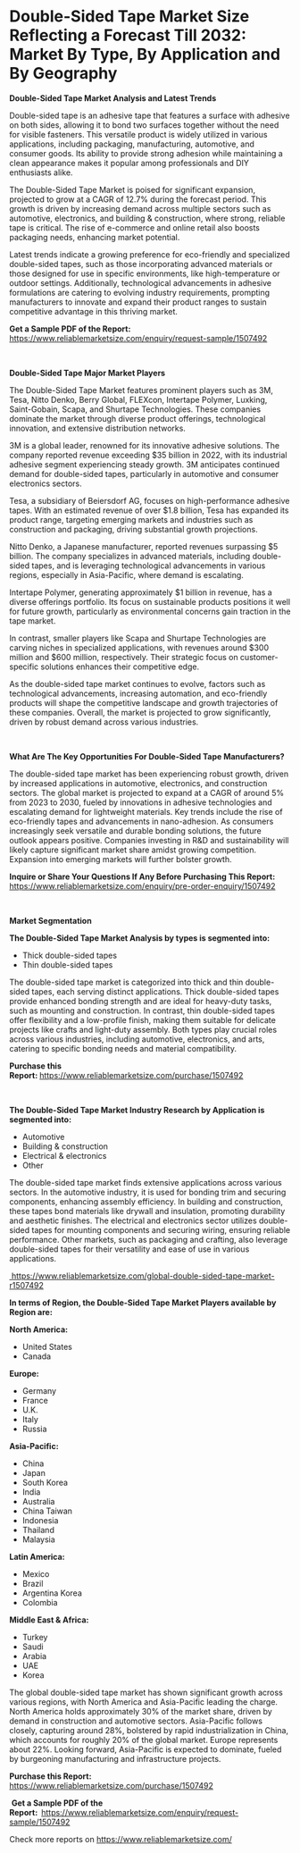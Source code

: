<p><h1>Double-Sided Tape Market Size Reflecting a Forecast Till 2032: Market By Type, By Application and By Geography</h1></p><p><strong>Double-Sided Tape Market Analysis and Latest Trends</strong></p>
<p><p>Double-sided tape is an adhesive tape that features a surface with adhesive on both sides, allowing it to bond two surfaces together without the need for visible fasteners. This versatile product is widely utilized in various applications, including packaging, manufacturing, automotive, and consumer goods. Its ability to provide strong adhesion while maintaining a clean appearance makes it popular among professionals and DIY enthusiasts alike.</p><p>The Double-Sided Tape Market is poised for significant expansion, projected to grow at a CAGR of 12.7% during the forecast period. This growth is driven by increasing demand across multiple sectors such as automotive, electronics, and building & construction, where strong, reliable tape is critical. The rise of e-commerce and online retail also boosts packaging needs, enhancing market potential.</p><p>Latest trends indicate a growing preference for eco-friendly and specialized double-sided tapes, such as those incorporating advanced materials or those designed for use in specific environments, like high-temperature or outdoor settings. Additionally, technological advancements in adhesive formulations are catering to evolving industry requirements, prompting manufacturers to innovate and expand their product ranges to sustain competitive advantage in this thriving market.</p></p>
<p><strong>Get a Sample PDF of the Report:&nbsp;</strong> <a href="https://www.reliablemarketsize.com/enquiry/request-sample/1507492?utm_campaign=2744&utm_medium=2&utm_source=Github&utm_content=ia&utm_term=23032025&utm_id=double-sided-tape">https://www.reliablemarketsize.com/enquiry/request-sample/1507492</a></p>
<p>&nbsp;</p>
<p><strong>Double-Sided Tape Major Market Players</strong></p>
<p><p>The Double-Sided Tape Market features prominent players such as 3M, Tesa, Nitto Denko, Berry Global, FLEXcon, Intertape Polymer, Luxking, Saint-Gobain, Scapa, and Shurtape Technologies. These companies dominate the market through diverse product offerings, technological innovation, and extensive distribution networks.</p><p>3M is a global leader, renowned for its innovative adhesive solutions. The company reported revenue exceeding $35 billion in 2022, with its industrial adhesive segment experiencing steady growth. 3M anticipates continued demand for double-sided tapes, particularly in automotive and consumer electronics sectors.</p><p>Tesa, a subsidiary of Beiersdorf AG, focuses on high-performance adhesive tapes. With an estimated revenue of over $1.8 billion, Tesa has expanded its product range, targeting emerging markets and industries such as construction and packaging, driving substantial growth projections.</p><p>Nitto Denko, a Japanese manufacturer, reported revenues surpassing $5 billion. The company specializes in advanced materials, including double-sided tapes, and is leveraging technological advancements in various regions, especially in Asia-Pacific, where demand is escalating.</p><p>Intertape Polymer, generating approximately $1 billion in revenue, has a diverse offerings portfolio. Its focus on sustainable products positions it well for future growth, particularly as environmental concerns gain traction in the tape market.</p><p>In contrast, smaller players like Scapa and Shurtape Technologies are carving niches in specialized applications, with revenues around $300 million and $600 million, respectively. Their strategic focus on customer-specific solutions enhances their competitive edge.</p><p>As the double-sided tape market continues to evolve, factors such as technological advancements, increasing automation, and eco-friendly products will shape the competitive landscape and growth trajectories of these companies. Overall, the market is projected to grow significantly, driven by robust demand across various industries.</p></p>
<p>&nbsp;</p>
<p><strong>What Are The Key Opportunities For Double-Sided Tape Manufacturers?</strong></p>
<p><p>The double-sided tape market has been experiencing robust growth, driven by increased applications in automotive, electronics, and construction sectors. The global market is projected to expand at a CAGR of around 5% from 2023 to 2030, fueled by innovations in adhesive technologies and escalating demand for lightweight materials. Key trends include the rise of eco-friendly tapes and advancements in nano-adhesion. As consumers increasingly seek versatile and durable bonding solutions, the future outlook appears positive. Companies investing in R&D and sustainability will likely capture significant market share amidst growing competition. Expansion into emerging markets will further bolster growth.</p></p>
<p><strong>Inquire or Share Your Questions If Any Before Purchasing This Report:</strong> <a href="https://www.reliablemarketsize.com/enquiry/pre-order-enquiry/1507492?utm_campaign=2744&utm_medium=2&utm_source=Github&utm_content=ia&utm_term=23032025&utm_id=double-sided-tape">https://www.reliablemarketsize.com/enquiry/pre-order-enquiry/1507492</a></p>
<p>&nbsp;</p>
<p><strong>Market Segmentation</strong></p>
<p><strong>The Double-Sided Tape Market Analysis by types is segmented into:</strong></p>
<p><ul><li>Thick double-sided tapes</li><li>Thin double-sided tapes</li></ul></p>
<p><p>The double-sided tape market is categorized into thick and thin double-sided tapes, each serving distinct applications. Thick double-sided tapes provide enhanced bonding strength and are ideal for heavy-duty tasks, such as mounting and construction. In contrast, thin double-sided tapes offer flexibility and a low-profile finish, making them suitable for delicate projects like crafts and light-duty assembly. Both types play crucial roles across various industries, including automotive, electronics, and arts, catering to specific bonding needs and material compatibility.</p></p>
<p><strong>Purchase this Report:&nbsp;</strong><a href="https://www.reliablemarketsize.com/purchase/1507492?utm_campaign=2744&utm_medium=2&utm_source=Github&utm_content=ia&utm_term=23032025&utm_id=double-sided-tape">https://www.reliablemarketsize.com/purchase/1507492</a></p>
<p>&nbsp;</p>
<p><strong>The Double-Sided Tape Market Industry Research by Application is segmented into:</strong></p>
<p><ul><li>Automotive</li><li>Building & construction</li><li>Electrical & electronics</li><li>Other</li></ul></p>
<p><p>The double-sided tape market finds extensive applications across various sectors. In the automotive industry, it is used for bonding trim and securing components, enhancing assembly efficiency. In building and construction, these tapes bond materials like drywall and insulation, promoting durability and aesthetic finishes. The electrical and electronics sector utilizes double-sided tapes for mounting components and securing wiring, ensuring reliable performance. Other markets, such as packaging and crafting, also leverage double-sided tapes for their versatility and ease of use in various applications.</p></p>
<p><a href="https://www.reliablemarketsize.com/global-double-sided-tape-market-r1507492?utm_campaign=2744&utm_medium=2&utm_source=Github&utm_content=ia&utm_term=23032025&utm_id=double-sided-tape">&nbsp;https://www.reliablemarketsize.com/global-double-sided-tape-market-r1507492</a></p>
<p><strong>In terms of Region, the Double-Sided Tape Market Players available by Region are:</strong></p>
<p>
    <p> <strong> North America: </strong>
        <ul>
            <li>United States</li>
            <li>Canada</li>
        </ul>
        </p> 
    <p> <strong> Europe: </strong>
        <ul>
            <li>Germany</li>
            <li>France</li>
            <li>U.K.</li>
            <li>Italy</li>
            <li>Russia</li>
        </ul>
        </p> 
    <p> <strong> Asia-Pacific: </strong>
        <ul>
            <li>China</li>
            <li>Japan</li>
            <li>South Korea</li>
            <li>India</li>
            <li>Australia</li>
            <li>China Taiwan</li>
            <li>Indonesia</li>
            <li>Thailand</li>
            <li>Malaysia</li>
        </ul>
        </p> 
    <p> <strong> Latin America: </strong>
        <ul>
            <li>Mexico</li>
            <li>Brazil</li>
            <li>Argentina Korea</li>
            <li>Colombia</li>
        </ul>
        </p> 
    <p> <strong> Middle East & Africa: </strong>
        <ul>
            <li>Turkey</li>
            <li>Saudi</li>
            <li>Arabia</li>
            <li>UAE</li>
            <li>Korea</li>
        </ul>
    </p>
    </p>
<p><p>The global double-sided tape market has shown significant growth across various regions, with North America and Asia-Pacific leading the charge. North America holds approximately 30% of the market share, driven by demand in construction and automotive sectors. Asia-Pacific follows closely, capturing around 28%, bolstered by rapid industrialization in China, which accounts for roughly 20% of the global market. Europe represents about 22%. Looking forward, Asia-Pacific is expected to dominate, fueled by burgeoning manufacturing and infrastructure projects.</p></p>
<p><strong>Purchase this Report: </strong><a href="https://www.reliablemarketsize.com/purchase/1507492?utm_campaign=2744&utm_medium=2&utm_source=Github&utm_content=ia&utm_term=23032025&utm_id=double-sided-tape">https://www.reliablemarketsize.com/purchase/1507492</a></p>
<p>&nbsp;<strong>Get a Sample PDF of the Report:&nbsp;&nbsp;</strong><a href="https://www.reliablemarketsize.com/enquiry/request-sample/1507492?utm_campaign=2744&utm_medium=2&utm_source=Github&utm_content=ia&utm_term=23032025&utm_id=double-sided-tape">https://www.reliablemarketsize.com/enquiry/request-sample/1507492</a></p>
<p><strong></strong></p>
<p>Check more reports on <a href="https://www.reliablemarketsize.com/?utm_campaign=2744&utm_medium=2&utm_source=Github&utm_content=ia&utm_term=23032025&utm_id=double-sided-tape">https://www.reliablemarketsize.com/</a></p>